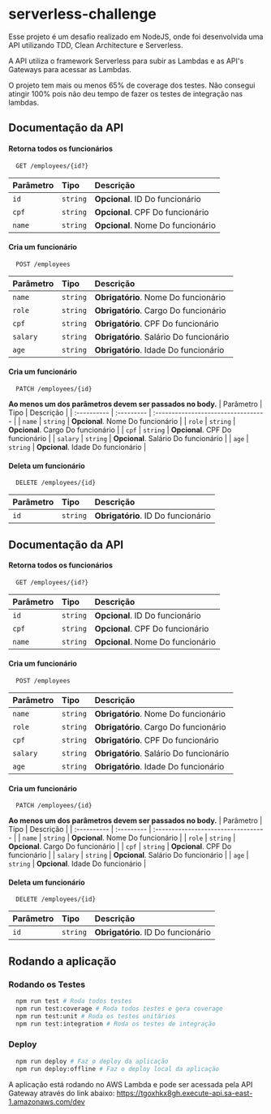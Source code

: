 
# serverless-challenge

Esse projeto é um desafio realizado em NodeJS, onde foi desenvolvida uma 
API utilizando TDD, Clean Architecture e Serverless.

A API utiliza o framework Serverless para subir as Lambdas e as API's Gateways para acessar as Lambdas.

O projeto tem mais ou menos 65% de coverage dos testes. Não consegui atingir 100% pois não deu tempo de fazer os testes de integração nas lambdas.


## Documentação da API

#### Retorna todos os funcionários

```http
  GET /employees/{id?}
```

| Parâmetro   | Tipo       | Descrição                           |
| :---------- | :--------- | :---------------------------------- |
| `id` | `string` | **Opcional**. ID Do funcionário |
| `cpf` | `string` | **Opcional**. CPF Do funcionário |
| `name` | `string` | **Opcional**. Nome Do funcionário |

#### Cria um funcionário

```http
  POST /employees
```

| Parâmetro   | Tipo       | Descrição                           |
| :---------- | :--------- | :---------------------------------- |
| `name` | `string` | **Obrigatório**. Nome Do funcionário |
| `role` | `string` | **Obrigatório**. Cargo Do funcionário |
| `cpf` | `string` | **Obrigatório**. CPF Do funcionário |
| `salary` | `string` | **Obrigatório**. Salário Do funcionário |
| `age` | `string` | **Obrigatório**. Idade Do funcionário |

#### Cria um funcionário

```http
  PATCH /employees/{id}
```
**Ao menos um dos parâmetros devem ser passados no body.**
| Parâmetro   | Tipo       | Descrição                           |
| :---------- | :--------- | :---------------------------------- |
| `name` | `string` | **Opcional**. Nome Do funcionário |
| `role` | `string` | **Opcional**. Cargo Do funcionário |
| `cpf` | `string` | **Opcional**. CPF Do funcionário |
| `salary` | `string` | **Opcional**. Salário Do funcionário |
| `age` | `string` | **Opcional**. Idade Do funcionário |

#### Deleta um funcionário

```http
  DELETE /employees/{id}
```
| Parâmetro   | Tipo       | Descrição                           |
| :---------- | :--------- | :---------------------------------- |
| `id` | `string` | **Obrigatório**. ID Do funcionário |


## Documentação da API

#### Retorna todos os funcionários

```http
  GET /employees/{id?}
```

| Parâmetro   | Tipo       | Descrição                           |
| :---------- | :--------- | :---------------------------------- |
| `id` | `string` | **Opcional**. ID Do funcionário |
| `cpf` | `string` | **Opcional**. CPF Do funcionário |
| `name` | `string` | **Opcional**. Nome Do funcionário |

#### Cria um funcionário

```http
  POST /employees
```

| Parâmetro   | Tipo       | Descrição                           |
| :---------- | :--------- | :---------------------------------- |
| `name` | `string` | **Obrigatório**. Nome Do funcionário |
| `role` | `string` | **Obrigatório**. Cargo Do funcionário |
| `cpf` | `string` | **Obrigatório**. CPF Do funcionário |
| `salary` | `string` | **Obrigatório**. Salário Do funcionário |
| `age` | `string` | **Obrigatório**. Idade Do funcionário |

#### Cria um funcionário

```http
  PATCH /employees/{id}
```
**Ao menos um dos parâmetros devem ser passados no body.**
| Parâmetro   | Tipo       | Descrição                           |
| :---------- | :--------- | :---------------------------------- |
| `name` | `string` | **Opcional**. Nome Do funcionário |
| `role` | `string` | **Opcional**. Cargo Do funcionário |
| `cpf` | `string` | **Opcional**. CPF Do funcionário |
| `salary` | `string` | **Opcional**. Salário Do funcionário |
| `age` | `string` | **Opcional**. Idade Do funcionário |

#### Deleta um funcionário

```http
  DELETE /employees/{id}
```
| Parâmetro   | Tipo       | Descrição                           |
| :---------- | :--------- | :---------------------------------- |
| `id` | `string` | **Obrigatório**. ID Do funcionário |


## Rodando a aplicação

### Rodando os Testes
```bash
  npm run test # Roda todos testes
  npm run test:coverage # Roda todos testes e gera coverage
  npm run test:unit # Roda os testes unitários
  npm run test:integration # Roda os testes de integração
```

### Deploy
```bash
  npm run deploy # Faz o deploy da aplicação
  npm run deploy:offline # Faz o deploy local da aplicação
```
A aplicação está rodando no AWS Lambda e pode ser acessada pela API Gateway através do link abaixo:
https://tgoxhkx8gh.execute-api.sa-east-1.amazonaws.com/dev